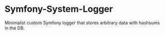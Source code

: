 # Symfony-System-Logger
Minimalist custom Symfony logger that stores arbitrary data with hashsums in the DB.
